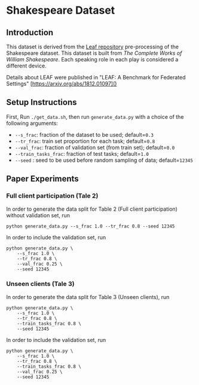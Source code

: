# Shakespeare Dataset

## Introduction
This dataset is derived from the
[Leaf repository](https://github.com/TalwalkarLab/leaf) pre-processing of the
Shakespeare dataset. This dataset is built from 
*The Complete Works of William Shakespeare*. Each speaking role in each play is
considered a different device. 

Details about  LEAF were published in
"LEAF: A Benchmark for Federated Settings" [https://arxiv.org/abs/1812.01097]()

## Setup Instructions

First, Run `./get_data.sh`, then run `generate_data.py` with a choice of the following arguments:

- ```--s_frac```: fraction of the dataset to be used; default=``0.3``  
- ```--tr_frac```: train set proportion for each task; default=``0.8``
- ```--val_frac```: fraction of validation set (from train set); default=`0.0`
- ```--train_tasks_frac```: fraction of test tasks; default=``1.0``
- ```--seed``` : seed to be used before random sampling of data; default=``12345``

## Paper Experiments

### Full client participation (Tale 2)

In order to generate the data split for Table 2 (Full client participation) without
validation set, run

```
python generate_data.py --s_frac 1.0 --tr_frac 0.8 --seed 12345    
```

In order to include the validation set, run

```
python generate_data.py \
    --s_frac 1.0 \
    --tr_frac 0.8 \
    --val_frac 0.25 \
    --seed 12345    
```

### Unseen clients (Tale 3)

In order to generate the data split for Table 3 (Unseen clients), run

```
python generate_data.py \
    --s_frac 1.0 \
    --tr_frac 0.8 \
    --train_tasks_frac 0.8 \
    --seed 12345
```

In order to include the validation set, run

```
python generate_data.py \
    --s_frac 1.0 \
    --tr_frac 0.8 \
    --train_tasks_frac 0.8 \
    --val_frac 0.25 \
    --seed 12345
```